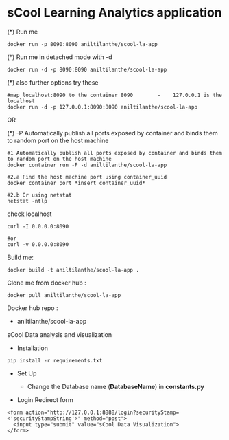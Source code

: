 # sCool Learning Analytics application


(*) Run me 

```
docker run -p 8090:8090 aniltilanthe/scool-la-app
```
(*) Run me in detached mode with -d  
```
docker run -d -p 8090:8090 aniltilanthe/scool-la-app
```


(*) also further options try these  

```
#map localhost:8090 to the container 8090        -    127.0.0.1 is the localhost
docker run -d -p 127.0.0.1:8090:8090 aniltilanthe/scool-la-app
```

OR

(*) -P Automatically publish all ports exposed by container and binds them to random port on the host machine
```
#1 Automatically publish all ports exposed by container and binds them to random port on the host machine
docker container run -P -d aniltilanthe/scool-la-app

#2.a Find the host machine port using container_uuid
docker container port *insert container_uuid*

#2.b Or using netstat
netstat -ntlp
```

check localhost

```
curl -I 0.0.0.0:8090

#or
curl -v 0.0.0.0:8090
```

Build me: 

```
docker build -t aniltilanthe/scool-la-app .
```

Clone me from docker hub :  

```
docker pull aniltilanthe/scool-la-app
```

Docker hub repo :  

* aniltilanthe/scool-la-app






sCool Data analysis and visualization


* Installation

```
pip install -r requirements.txt
```



* Set Up

  - Change the Database name (**DatabaseName**) in **constants.py**




* Login Redirect form

```
<form action="http://127.0.0.1:8888/login?securityStamp=<'securityStampString'>" method="post">
  <input type="submit" value="sCool Data Visualization">
</form>
```

